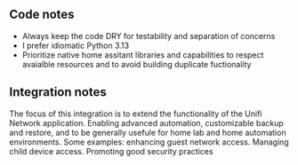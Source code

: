 ## Code notes

- Always keep the code DRY for testability and separation of concerns
- I prefer idiomatic Python 3.13
- Prioritize native home assitant libraries and capabilities to respect avaialble resources and to avoid building duplicate fuctionality


## Integration notes

The focus of this integration is to extend the functionality of the Unifi Network application. Enabling advanced automation, customizable backup and restore, and to be generally usefule for home lab and home automation environments. Some examples: enhancing guest network access. Managing child device access. Promoting good security practices